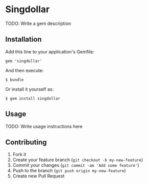 # Singdollar

TODO: Write a gem description

## Installation

Add this line to your application's Gemfile:

    gem 'singdollar'

And then execute:

    $ bundle

Or install it yourself as:

    $ gem install singdollar

## Usage

TODO: Write usage instructions here

## Contributing

1. Fork it
2. Create your feature branch (`git checkout -b my-new-feature`)
3. Commit your changes (`git commit -am 'Add some feature'`)
4. Push to the branch (`git push origin my-new-feature`)
5. Create new Pull Request
